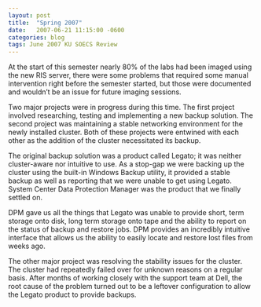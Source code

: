 ```yaml
---
layout: post
title:  "Spring 2007"
date:   2007-06-21 11:15:00 -0600
categories: blog
tags: June 2007 KU SOECS Review
---
```

At the start of this semester nearly 80% of the labs had been imaged using the new RIS server, there were some problems that required some manual intervention right before the semester started, but those were documented and wouldn’t be an issue for future imaging sessions.

Two major projects were in progress during this time. The first project involved researching, testing and implementing a new backup solution. The second project was maintaining a stable networking environment for the newly installed cluster. Both of these projects were entwined with each other as the addition of the cluster necessitated its backup.

The original backup solution was a product called Legato; it was neither cluster-aware nor intuitive to use. As a stop-gap we were backing up the cluster using the built-in Windows Backup utility, it provided a stable backup as well as reporting that we were unable to get using Legato. System Center Data Protection Manager was the product that we finally settled on.

DPM gave us all the things that Legato was unable to provide short, term storage onto disk, long term storage onto tape and the ability to report on the status of backup and restore jobs. DPM provides an incredibly intuitive interface that allows us the ability to easily locate and restore lost files from weeks ago.

The other major project was resolving the stability issues for the cluster. The cluster had repeatedly failed over for unknown reasons on a regular basis. After months of working closely with the support team at Dell, the root cause of the problem turned out to be a leftover configuration to allow the Legato product to provide backups.